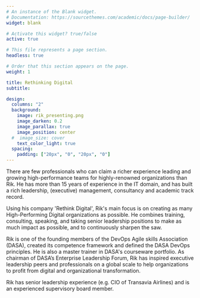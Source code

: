 ```yaml
---
# An instance of the Blank widget.
# Documentation: https://sourcethemes.com/academic/docs/page-builder/
widget: blank

# Activate this widget? true/false
active: true

# This file represents a page section.
headless: true

# Order that this section appears on the page.
weight: 1

title: Rethinking Digital
subtitle:

design:
  columns: "2"
  background:
    image: rik_presenting.png
    image_darken: 0.2
    image_parallax: true
    image_position: center
  #  image_size: cover
    text_color_light: true
  spacing:
    padding: ["20px", "0", "20px", "0"]
---
```


There are few professionals who can claim a richer experience leading and growing high-performance teams for highly-renowned organizations than Rik. He has more than 15 years of experience in the IT domain, and has built a rich leadership, (executive) management, consultancy and academic track record. 

Using his company 'Rethink Digital', Rik's main focus is on creating as many High-Performing Digital organizations as possible. He combines training, consulting, speaking, and taking senior leadership positions to make as much impact as possible, and to continuously sharpen the saw.

Rik is one of the founding members of the DevOps Agile skills Association (DASA), created its competence framework and defined the DASA DevOps principles. He is also a master trainer in DASA's courseware portfolio. As chairman of DASA’s Enterprise Leadership Forum, Rik has inspired executive leadership peers and professionals on a global scale to help organizations to profit from digital and organizational transformation. 

Rik has senior leadership experience (e.g. CIO of Transavia Airlines) and is an experienced supervisory board member.







